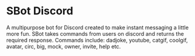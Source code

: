 # SBot Discord
A multipurpose bot for Discord created to make instant messaging a little more fun. SBot takes commands from users on discord and returns the required response. Commands include: dadjoke, youtube, catgif, coolgif, avatar, circ, big, mock, owner, invite, help etc.
